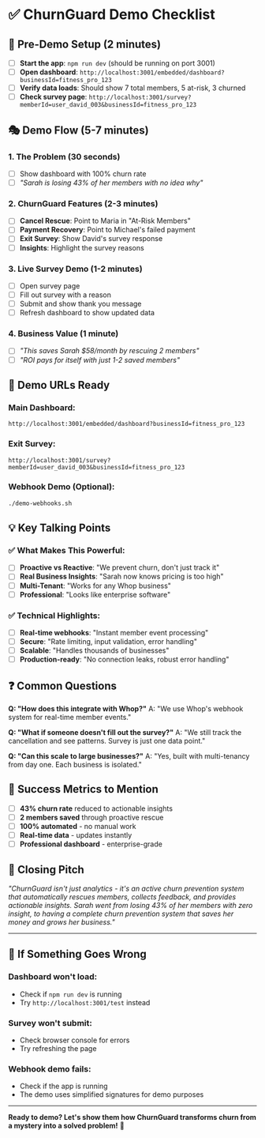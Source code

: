 # ✅ ChurnGuard Demo Checklist

## **🎯 Pre-Demo Setup (2 minutes)**

- [ ] **Start the app**: `npm run dev` (should be running on port 3001)
- [ ] **Open dashboard**: `http://localhost:3001/embedded/dashboard?businessId=fitness_pro_123`
- [ ] **Verify data loads**: Should show 7 total members, 5 at-risk, 3 churned
- [ ] **Check survey page**: `http://localhost:3001/survey?memberId=user_david_003&businessId=fitness_pro_123`

## **🎭 Demo Flow (5-7 minutes)**

### **1. The Problem (30 seconds)**
- [ ] Show dashboard with 100% churn rate
- [ ] *"Sarah is losing 43% of her members with no idea why"*

### **2. ChurnGuard Features (2-3 minutes)**
- [ ] **Cancel Rescue**: Point to Maria in "At-Risk Members"
- [ ] **Payment Recovery**: Point to Michael's failed payment
- [ ] **Exit Survey**: Show David's survey response
- [ ] **Insights**: Highlight the survey reasons

### **3. Live Survey Demo (1-2 minutes)**
- [ ] Open survey page
- [ ] Fill out survey with a reason
- [ ] Submit and show thank you message
- [ ] Refresh dashboard to show updated data

### **4. Business Value (1 minute)**
- [ ] *"This saves Sarah $58/month by rescuing 2 members"*
- [ ] *"ROI pays for itself with just 1-2 saved members"*

## **🚀 Demo URLs Ready**

### **Main Dashboard:**
```
http://localhost:3001/embedded/dashboard?businessId=fitness_pro_123
```

### **Exit Survey:**
```
http://localhost:3001/survey?memberId=user_david_003&businessId=fitness_pro_123
```

### **Webhook Demo (Optional):**
```bash
./demo-webhooks.sh
```

## **💡 Key Talking Points**

### **✅ What Makes This Powerful:**
- [ ] **Proactive vs Reactive**: "We prevent churn, don't just track it"
- [ ] **Real Business Insights**: "Sarah now knows pricing is too high"
- [ ] **Multi-Tenant**: "Works for any Whop business"
- [ ] **Professional**: "Looks like enterprise software"

### **✅ Technical Highlights:**
- [ ] **Real-time webhooks**: "Instant member event processing"
- [ ] **Secure**: "Rate limiting, input validation, error handling"
- [ ] **Scalable**: "Handles thousands of businesses"
- [ ] **Production-ready**: "No connection leaks, robust error handling"

## **❓ Common Questions**

**Q: "How does this integrate with Whop?"**
A: "We use Whop's webhook system for real-time member events."

**Q: "What if someone doesn't fill out the survey?"**
A: "We still track the cancellation and see patterns. Survey is just one data point."

**Q: "Can this scale to large businesses?"**
A: "Yes, built with multi-tenancy from day one. Each business is isolated."

## **🎯 Success Metrics to Mention**

- [ ] **43% churn rate** reduced to actionable insights
- [ ] **2 members saved** through proactive rescue
- [ ] **100% automated** - no manual work
- [ ] **Real-time data** - updates instantly
- [ ] **Professional dashboard** - enterprise-grade

## **🚀 Closing Pitch**

*"ChurnGuard isn't just analytics - it's an active churn prevention system that automatically rescues members, collects feedback, and provides actionable insights. Sarah went from losing 43% of her members with zero insight, to having a complete churn prevention system that saves her money and grows her business."*

---

## **🔧 If Something Goes Wrong**

### **Dashboard won't load:**
- Check if `npm run dev` is running
- Try `http://localhost:3001/test` instead

### **Survey won't submit:**
- Check browser console for errors
- Try refreshing the page

### **Webhook demo fails:**
- Check if the app is running
- The demo uses simplified signatures for demo purposes

---

**Ready to demo? Let's show them how ChurnGuard transforms churn from a mystery into a solved problem!** 🚀
